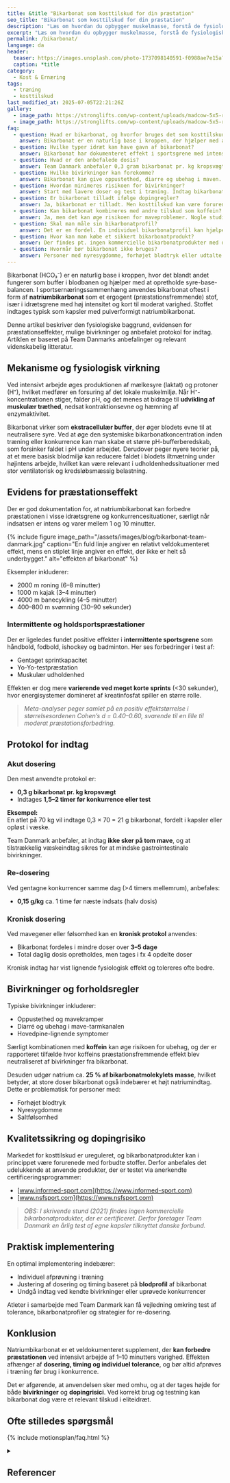 ```yaml
---
title: &title "Bikarbonat som kosttilskud for din præstation"
seo_title: "Bikarbonat som kosttilskud for din præstation"
description: "Læs om hvordan du opbygger muskelmasse, forstå de fysiologiske processer bag hypertrofi, og lær hvordan du får større muskler."
excerpt: "Læs om hvordan du opbygger muskelmasse, forstå de fysiologiske processer bag hypertrofi, og lær hvordan du får større muskler."
permalink: /bikarbonat/
language: da
header:
  teaser: https://images.unsplash.com/photo-1737098140591-f0988ae7e15a?auto=format&fit=crop&h=300&w=400&q=10&ixlib=rb-4.1.0&ixid=M3wxMjA3fDB8MHxwaG90by1wYWdlfHx8fGVufDB8fHx8fA%3D%3D
  caption: *title
category:
  - Kost & Ernæring
tags:
  - træning
  - kosttilskud
last_modified_at: 2025-07-05T22:21:26Z
gallery:
  - image_path: https://stronglifts.com/wp-content/uploads/madcow-5x5-ramp-sets.webp
  - image_path: https://stronglifts.com/wp-content/uploads/madcow-5x5-ramp-sets-workout-c.webp
faq:
  - question: Hvad er bikarbonat, og hvorfor bruges det som kosttilskud?
    answer: Bikarbonat er en naturlig base i kroppen, der hjælper med at regulere blodets pH. Som kosttilskud bruges det til at forbedre præstationen ved højintensiv træning og konkurrence ved at øge blodets evne til at neutralisere mælkesyre.
  - question: Hvilke typer idræt kan have gavn af bikarbonat?
    answer: Bikarbonat har dokumenteret effekt i sportsgrene med intens varighed på 1–10 minutter, såsom 2000 m roning, 4000 m banecykling og 400–800 m svømning. Det kan også gavne holdsport og intervallpræstationer som fodbold og håndbold.
  - question: Hvad er den anbefalede dosis?
    answer: Team Danmark anbefaler 0,3 gram bikarbonat pr. kg kropsvægt indtaget 1,5–2 timer før konkurrence. Ved gentagne præstationer på samme dag kan man re-dosere med 0,15 g/kg ca. 1 time før næste indsats.
  - question: Hvilke bivirkninger kan forekomme?
    answer: Bikarbonat kan give oppustethed, diarre og ubehag i maven. Det er vigtigt at indtage det med væske og ikke på tom mave. Nogle oplever også hovedpine-lignende symptomer.
  - question: Hvordan minimeres risikoen for bivirkninger?
    answer: Start med lavere doser og test i træning. Indtag bikarbonat med mad og rigeligt væske. Overvej kronisk dosering over flere dage, hvis du har tendens til maveproblemer.
  - question: Er bikarbonat tilladt ifølge dopingregler?
    answer: Ja, bikarbonat er tilladt. Men kosttilskud kan være forurenet med forbudte stoffer, så det anbefales kun at bruge produkter testet via Informed-Sport eller NSF Certified for Sport.
  - question: Kan bikarbonat kombineres med andre tilskud som koffein?
    answer: Ja, men det kan øge risikoen for maveproblemer. Nogle studier viser, at effekten af koffein kan reduceres, hvis det kombineres med bikarbonat og forårsager ubehag.
  - question: Skal man måle sin bikarbonatprofil?
    answer: Det er en fordel. En individuel bikarbonatprofil kan hjælpe med at fastlægge optimal timing og dosering. Det anbefales især til eliteatleter.
  - question: Hvor kan man købe et sikkert bikarbonatprodukt?
    answer: Der findes pt. ingen kommercielle bikarbonatprodukter med dopingtest-certificering. Team Danmark anvender egne kapsler, der testes årligt for forbund, men det er altid atletens ansvar, hvad der indtages.
  - question: Hvornår bør bikarbonat ikke bruges?
    answer: Personer med nyresygdomme, forhøjet blodtryk eller udtalte mavegener bør ikke bruge bikarbonat. Hvis bivirkninger overstiger den præstationsmæssige gevinst, bør det fravælges.
---
```


Bikarbonat (HCO₃⁻) er en naturlig base i kroppen, hvor det blandt andet fungerer som buffer i blodbanen og hjælper med at opretholde syre-base-balancen. I sportsernæringssammenhæng anvendes bikarbonat oftest i form af **natriumbikarbonat** som et ergogent (præstationsfremmende) stof, især i idrætsgrene med høj intensitet og kort til moderat varighed. Stoffet indtages typisk som kapsler med pulverformigt natriumbikarbonat.

Denne artikel beskriver den fysiologiske baggrund, evidensen for præstationseffekter, mulige bivirkninger og anbefalet protokol for indtag. Artiklen er baseret på Team Danmarks anbefalinger og relevant videnskabelig litteratur.

## Mekanisme og fysiologisk virkning

Ved intensivt arbejde øges produktionen af mælkesyre (laktat) og protoner (H⁺), hvilket medfører en forsuring af det lokale muskelmiljø. Når H⁺-koncentrationen stiger, falder pH, og det menes at bidrage til **udvikling af muskulær træthed**, nedsat kontraktionsevne og hæmning af enzymaktivitet.

Bikarbonat virker som **ekstracellulær buffer**, der øger blodets evne til at neutralisere syre. Ved at øge den systemiske bikarbonatkoncentration inden træning eller konkurrence kan man skabe et større pH-bufferberedskab, som forsinker faldet i pH under arbejdet. Derudover peger nyere teorier på, at et mere basisk blodmiljø kan reducere faldet i blodets iltmætning under højintens arbejde, hvilket kan være relevant i udholdenhedssituationer med stor ventilatorisk og kredsløbsmæssig belastning.

## Evidens for præstationseffekt

Der er god dokumentation for, at natriumbikarbonat kan forbedre præstationen i visse idrætsgrene og konkurrencesituationer, særligt når indsatsen er intens og varer mellem 1 og 10 minutter.

{% include figure image_path="/assets/images/blog/bikarbonat-team-danmark.jpg" caption="En fuld linje angiver en relativt veldokumenteret effekt, mens en stiplet linje angiver en effekt, der ikke er helt så underbygget." alt="effekten af bikarbonat" %}

Eksempler inkluderer:

- 2000 m roning (6–8 minutter)  
- 1000 m kajak (3–4 minutter)  
- 4000 m banecykling (4–5 minutter)  
- 400–800 m svømning (30–90 sekunder)

### Intermittente og holdsportspræstationer

Der er ligeledes fundet positive effekter i **intermittente sportsgrene** som håndbold, fodbold, ishockey og badminton. Her ses forbedringer i test af:

- Gentaget sprintkapacitet  
- Yo-Yo-testpræstation  
- Muskulær udholdenhed

Effekten er dog mere **varierende ved meget korte sprints** (<30 sekunder), hvor energisystemer domineret af kreatinfosfat spiller en større rolle.

> *Meta-analyser peger samlet på en positiv effektstørrelse i størrelsesordenen Cohen’s d = 0.40–0.60, svarende til en lille til moderat præstationsforbedring.*

## Protokol for indtag

### Akut dosering

Den mest anvendte protokol er:

- **0,3 g bikarbonat pr. kg kropsvægt**  
- Indtages **1,5–2 timer før konkurrence eller test**

**Eksempel:**  
En atlet på 70 kg vil indtage 0,3 × 70 = 21 g bikarbonat, fordelt i kapsler eller opløst i væske.

Team Danmark anbefaler, at indtag **ikke sker på tom mave**, og at tilstrækkelig væskeindtag sikres for at mindske gastrointestinale bivirkninger.

### Re-dosering

Ved gentagne konkurrencer samme dag (>4 timers mellemrum), anbefales:

- **0,15 g/kg** ca. 1 time før næste indsats (halv dosis)

### Kronisk dosering

Ved mavegener eller følsomhed kan en **kronisk protokol** anvendes:

- Bikarbonat fordeles i mindre doser over **3–5 dage**  
- Total daglig dosis opretholdes, men tages i fx 4 opdelte doser

Kronisk indtag har vist lignende fysiologisk effekt og tolereres ofte bedre.

## Bivirkninger og forholdsregler

Typiske bivirkninger inkluderer:

- Oppustethed og mavekramper  
- Diarré og ubehag i mave-tarmkanalen  
- Hovedpine-lignende symptomer

Særligt kombinationen med **koffein** kan øge risikoen for ubehag, og der er rapporteret tilfælde hvor koffeins præstationsfremmende effekt blev neutraliseret af bivirkninger fra bikarbonat.

Desuden udgør natrium ca. **25 % af bikarbonatmolekylets masse**, hvilket betyder, at store doser bikarbonat også indebærer et højt natriumindtag. Dette er problematisk for personer med:

- Forhøjet blodtryk  
- Nyresygdomme  
- Saltfølsomhed

## Kvalitetssikring og dopingrisiko

Markedet for kosttilskud er ureguleret, og bikarbonatprodukter kan i princippet være forurenede med forbudte stoffer. Derfor anbefales det udelukkende at anvende produkter, der er testet via anerkendte certificeringsprogrammer:

- [www.informed-sport.com](https://www.informed-sport.com)  
- [www.nsfsport.com](https://www.nsfsport.com)

> *OBS: I skrivende stund (2021) findes ingen kommercielle bikarbonatprodukter, der er certificeret. Derfor foretager Team Danmark en årlig test af egne kapsler tilknyttet danske forbund.*

## Praktisk implementering

En optimal implementering indebærer:

- Individuel afprøvning i træning  
- Justering af dosering og timing baseret på **blodprofil** af bikarbonat  
- Undgå indtag ved kendte bivirkninger eller uprøvede konkurrencer

Atleter i samarbejde med Team Danmark kan få vejledning omkring test af tolerance, bikarbonatprofiler og strategier for re-dosering.

## Konklusion

Natriumbikarbonat er et veldokumenteret supplement, der **kan forbedre præstationen** ved intensivt arbejde af 1–10 minutters varighed. Effekten afhænger af **dosering, timing og individuel tolerance**, og bør altid afprøves i træning før brug i konkurrence.

Det er afgørende, at anvendelsen sker med omhu, og at der tages højde for både **bivirkninger** og **dopingrisici**. Ved korrekt brug og testning kan bikarbonat dog være et relevant tilskud i eliteidræt.

## Ofte stilledes spørgsmål

{% include motionsplan/faq.html %}

<details markdown="1" class="references">
  <summary><h2 id="references">Referencer</h2></summary>

- Carr AJ, Hopkins WG, Gore CJ. Effects of acute alkalosis and acidosis on performance: a metaanalysis. Sports Med. 2011 Oct 1;41(10):801-14.
- Christensen PM, Shirai Y, Ritz C, Nordsborg NB. Caffeine and Bicarbonate for Speed. A Meta-Analysis of Legal Supplements Potential for Improving Intense Endurance Exercise
Performance. Front Physiol. 2017 May 9;8:240.
- Grgic J, Garofolini A, Pickering C, Duncan MJ, Tinsley GM, Del Coso J Isolated effects of caffeine and sodium bicarbonate ingestion on  performance in the Yo-Yo test: A systematic review and metaanalysis. J Sci Med Sport. 2020 Jan;23(1):41-47.
- Grgic J, Rodriguez RF, Garofolini A, Saunders B, Bishop DJ, Schoenfeld BJ, Pedisic Z. Effects of Sodium Bicarbonate Supplementation on Muscular Strength and Endurance: A Systematic Review and Meta-analysis. Sports Med. 2020 Jul;50(7):1361-1375.
- Heibel AB, Perim PHL, Oliveira LF, McNaughton LR, Saunders B. Time to Optimize Supplementation: Modifying Factors Influencing the Individual Responses to Extracellular Buffering Agents. Front Nutr. 2018 May 8;5:35.
- Lopes-Silva JP, Choo HC, Franchini E, Abbiss CR. Isolated ingestion of caffeine and sodium bicarbonate on repeated sprint performance: A systematic review and meta-analysis. J Sci Med Sport. 2019 Aug;22(8):962-972.
- Lopes-Silva JP, Reale R, Franchini E. Acute and chronic effect of sodium bicarbonate ingestion on Wingate test performance: a systematic review and meta-analysis. J Sports Sci. 2019 Apr;37(7):762-771. 

</details>